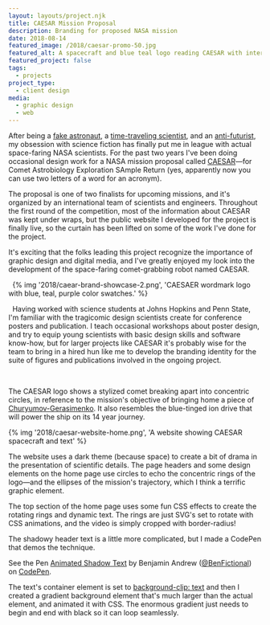 ```yaml
---
layout: layouts/project.njk
title: CAESAR Mission Proposal
description: Branding for proposed NASA mission
date: 2018-08-14
featured_image: /2018/caesar-promo-50.jpg
featured_alt: A spacecraft and blue teal logo reading CAESAR with intersecting rings. 
featured_project: false
tags: 
  - projects
project_type: 
  - client design
media:
  - graphic design
  - web
---
```


After being a [fake astronaut](http://benjaminandrew.net/project/mythonaut/), a [time-traveling scientist](http://benjaminandrew.net/project/chronoecology-corps/), and an [anti-futurist](http://benjaminandrew.net/project/the-rebellion-for-autonomous-future-2/), my obsession with science fiction has finally put me in league with actual space-faring NASA scientists. For the past two years I've been doing occasional design work for a NASA mission proposal called [CAESAR](http://caesar.cornell.edu)—for Comet Astrobiology Exploration SAmple Return (yes, apparently now you can use two letters of a word for an acronym).

The proposal is one of two finalists for upcoming missions, and it's organized by an international team of scientists and engineers. Throughout the first round of the competition, most of the information about CAESAR was kept under wraps, but the public website I developed for the project is finally live, so the curtain has been lifted on some of the work I've done for the project.

It's exciting that the folks leading this project recognize the importance of graphic design and digital media, and I've greatly enjoyed my look into the development of the space-faring comet-grabbing robot named CAESAR.

 
{% img '2018/caear-brand-showcase-2.png', 'CAESAER wordmark logo with blue, teal, purple color swatches.' %}

 
Having worked with science students at Johns Hopkins and Penn State, I'm familiar with the tragicomic design scientists create for conference posters and publication. I teach occasional workshops about poster design, and try to equip young scientists with basic design skills and software know-how, but for larger projects like CAESAR it's probably wise for the team to bring in a hired hun like me to develop the branding identity for the suite of figures and publications involved in the ongoing project.

 

The CAESAR logo shows a stylized comet breaking apart into concentric circles, in reference to the mission's objective of bringing home a piece of [Churyumov-Gerasimenko](http://caesar.cornell.edu/comet/). It also resembles the blue-tinged ion drive that will power the ship on its 14 year journey.

{% img '2018/caesar-website-home.png', 'A website showing CAESAR spacecraft and text' %}

The website uses a dark theme (because space) to create a bit of drama in the presentation of scientific details. The page headers and some design elements on the home page use circles to echo the concentric rings of the logo—and the ellipses of the mission's trajectory, which I think a terrific graphic element.

The top section of the home page uses some fun CSS effects to create the rotating rings and dynamic text. The rings are just SVG's set to rotate with CSS animations, and the video is simply cropped with border-radius!

The shadowy header text is a little more complicated, but I made a CodePen that demos the technique.

<p class="codepen" data-height="627" data-theme-id="0" data-slug-hash="VQEJvG" data-default-tab="css,result" data-user="BenFictional" data-pen-title="Animated Shadow Text">See the Pen <a href="https://codepen.io/BenFictional/pen/VQEJvG/">Animated Shadow Text</a> by Benjamin Andrew (<a href="https://codepen.io/BenFictional">@BenFictional</a>) on <a href="https://codepen.io">CodePen</a>.</p>
<script async src="https://static.codepen.io/assets/embed/ei.js"></script>

The text's container element is set to [background-clip: text](https://developer.mozilla.org/en-US/docs/Web/CSS/background-clip) and then I created a gradient background element that's much larger than the actual element, and animated it with CSS. The enormous gradient just needs to begin and end with black so it can loop seamlessly.
